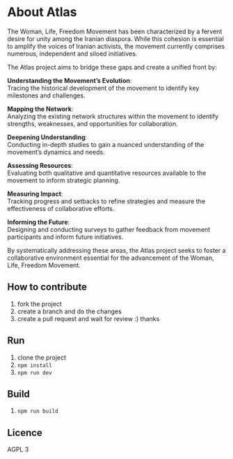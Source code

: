 # About Atlas

The Woman, Life, Freedom Movement has been characterized by a fervent desire for unity among the Iranian diaspora. While this cohesion is essential to amplify the voices of Iranian activists, the movement currently comprises numerous, independent and siloed initiatives.

The Atlas project aims to bridge these gaps and create a unified front by:

**Understanding the Movement’s Evolution**:  
Tracing the historical development of the movement to identify key milestones and challenges.

**Mapping the Network**:  
Analyzing the existing network structures within the movement to identify strengths, weaknesses, and opportunities for collaboration.

**Deepening Understanding**:  
Conducting in-depth studies to gain a nuanced understanding of the movement’s dynamics and needs.

**Assessing Resources**:  
Evaluating both qualitative and quantitative resources available to the movement to inform strategic planning.

**Measuring Impact**:  
Tracking progress and setbacks to refine strategies and measure the effectiveness of collaborative efforts.

**Informing the Future**:  
Designing and conducting surveys to gather feedback from movement participants and inform future initiatives.

By systematically addressing these areas, the Atlas project seeks to foster a collaborative environment essential for the advancement of the Woman, Life, Freedom Movement.

## How to contribute
1. fork the project
2. create a branch and do the changes
3. create a pull request and wait for review :) thanks

## Run 
1. clone the project
2. `npm install` 
3. `npm run dev`

## Build
1. `npm run build`

## Licence 
AGPL 3
